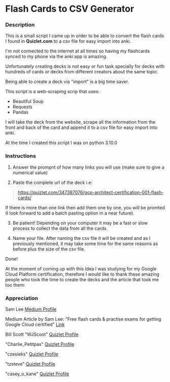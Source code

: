 # Flash Cards to CSV Generator

### Description

This is a small script I came up in order to be able to convert the flash cards I found in **Quizlet.com** to a csv file for easy import into anki.

I'm not connected to the internet at all times so having my flashcards synced to my phone via the anki app is amazing. 

Unfortunately creating decks is not easy or fun task specially for decks with hundreds of cards or decks from different creators about the same topic.

Being able to create a deck via "import" is a big time saver. 

This script is a web-scraping scrip that uses:
+ Beautiful Soup
+ Requests
+ Pandas

I will take the deck from the website, scrape all the information from the front and back of the card and append it to a csv file for easy import into anki.

At the time I created this script I was on python 3.10.0

### Instructions

1. Answer the prompnt of how many links you will use (make sure to give a numerical value)

2. Paste the complete url of the deck i.e:
>https://quizlet.com/347387076/gcp-architect-certification-001-flash-cards/

If there is more than one link then add them one by one, you will be promted (I look forward to add a batch pasting option in a near future).

3. Be patient! Depending on your computer it may be a fast or slow process to collect the data from all the cards.

4. Name your file. After naming the csv file it will be created and as I previously mentioned, it may take some time for the same reasons as before plus the size of the csv file.

Done!

At the moment of coming up with this Idea I was studying for my Google Cloud Platform certification, therefore I would like to thank these amazing people who took the time to create the decks and the article that took me too them:

### Appreciation

Sam Lee [Medium Profile](https://medium.com/@samuel.lee753)

Medium Article by Sam Lee: 
"Free flash cards & practise exams for getting Google Cloud certified" [Link](https://medium.com/@samuel.lee753/free-flash-cards-practise-exams-for-getting-google-cloud-certified-ec206c398b4a)

Bill Scott "WJScoot" [Quizlet Profile](https://quizlet.com/WJScoot/sets)

"Charlie_Petitpas" [Quizlet Profile](https://quizlet.com/Charlie_Petitpas/sets)

"czesieks" [Quizlet Profile](https://quizlet.com/czesieks/sets)

"tzsteve" [Quizlet Profile](https://quizlet.com/tzsteve/sets)

"casey_o_kane" [Quizlet Profile](https://quizlet.com/casey_o_kane/sets)

